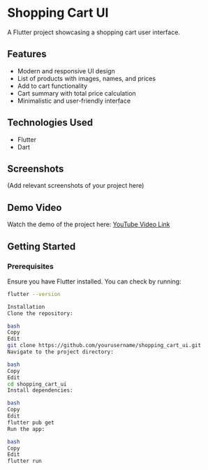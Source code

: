 # Shopping Cart UI  

A Flutter project showcasing a shopping cart user interface.  

## Features  
- Modern and responsive UI design  
- List of products with images, names, and prices  
- Add to cart functionality  
- Cart summary with total price calculation  
- Minimalistic and user-friendly interface  

## Technologies Used  
- Flutter  
- Dart  

## Screenshots  
(Add relevant screenshots of your project here)  

## Demo Video  
Watch the demo of the project here: [YouTube Video Link](https://youtube.com/shorts/JmcaGStnuMw?feature=share)  

## Getting Started  

### Prerequisites  
Ensure you have Flutter installed. You can check by running:  
```bash  
flutter --version

Installation
Clone the repository:

bash
Copy
Edit
git clone https://github.com/yourusername/shopping_cart_ui.git  
Navigate to the project directory:

bash
Copy
Edit
cd shopping_cart_ui  
Install dependencies:

bash
Copy
Edit
flutter pub get  
Run the app:

bash
Copy
Edit
flutter run  
